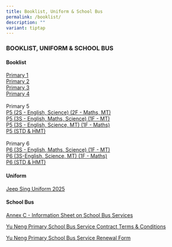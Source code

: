 ```yaml
---
title: Booklist, Uniform & School Bus
permalink: /booklist/
description: ""
variant: tiptap
---
```

<h3>BOOKLIST, UNIFORM &amp; SCHOOL BUS</h3>
<h4>Booklist</h4>
<p></p>
<p><a href="/files/P1_Booklist___Online_Purchase_Guide.pdf" rel="noopener nofollow" target="_blank">Primary 1</a>
<br><a href="/files/P2_Booklist.pdf" rel="noopener nofollow" target="_blank">Primary 2</a>
<br><a href="/files/P3_Booklist.pdf" rel="noopener nofollow" target="_blank">Primary 3</a>
<br><a href="/files/P4_Booklist.pdf" rel="noopener nofollow" target="_blank">Primary 4</a>
<br>
<br>Primary 5
<br><a href="/files/P5__2S___English__Science___2F___Maths__MT_.pdf" rel="noopener nofollow" target="_blank">P5 (2S - English, Science) (2F - Maths, MT)</a>
<br><a href="/files/P5__3S___English__Maths__Science___1F___MT_.pdf" rel="noopener nofollow" target="_blank">P5 (3S - English, Maths, Science) (1F - MT)</a>
<br><a href="/files/P5__3S___English__Science__MT___1F___Maths_.pdf" rel="noopener nofollow" target="_blank">P5 (3S - English, Science, MT) (1F - Maths)</a>
<br><a href="/files/P5__STD___HMT_.pdf" rel="noopener nofollow" target="_blank">P5 (STD &amp; HMT)</a>
<br>
<br>Primary 6
<br><a href="/files/P6__3S___English__Maths__Science___1F___MT_.pdf" rel="noopener nofollow" target="_blank">P6 (3S - English, Maths, Science) (1F - MT)</a>
<br><a href="/files/P6__3S_English__Science__MT___1F___Maths_.pdf" rel="noopener nofollow" target="_blank">P6 (3S-English, Science, MT) (1F - Maths)</a>
<br><a href="/files/P6__STD___HMT_.pdf" rel="noopener nofollow" target="_blank">P6 (STD &amp; HMT)</a>
</p>
<h4>Uniform</h4>
<p><a href="/files/Jeep_Sing_Uniform_2025.pdf" rel="noopener nofollow" target="_blank">Jeep Sing Uniform 2025</a>
</p>
<h4>School Bus</h4>
<p><a href="/files/Annex_C___Information_Sheet_on_School_Bus_Services.pdf" rel="noopener nofollow" target="_blank">Annex C - Information Sheet on School Bus Services</a>
</p>
<p><a href="/files/Yu_Neng_Primary_School_Bus_Service_Contract_Terms___Conditions.pdf" rel="noopener nofollow" target="_blank">Yu Neng Primary School Bus Service Contract Terms &amp; Conditions</a>
</p>
<p><a href="/files/Yu_Neng_Primary_School_Bus_Service_Renewal_Form.pdf" rel="noopener nofollow" target="_blank">Yu Neng Primary School Bus Service Renewal Form</a>
</p>
<p></p>
